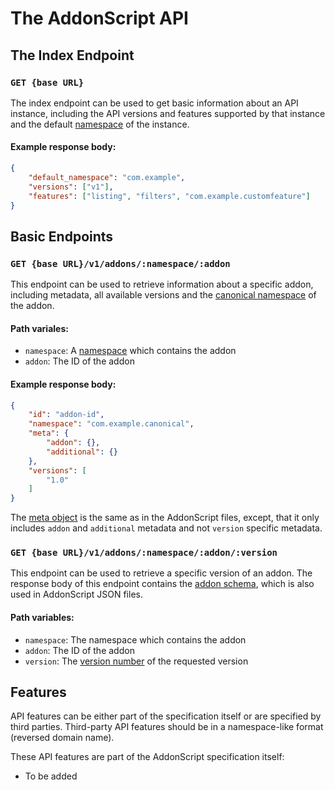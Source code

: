# The AddonScript API

## The Index Endpoint

### `GET {base URL}`

The index endpoint can be used to get basic information about an API
instance, including the API versions and features supported by that
instance and the default [namespace](../concepts/namespaces.md) of the instance. 

#### Example response body:

``` json
{
    "default_namespace": "com.example",
    "versions": ["v1"],
    "features": ["listing", "filters", "com.example.customfeature"]
}
```

## Basic Endpoints

### `GET {base URL}/v1/addons/:namespace/:addon`

This endpoint can be used to retrieve information about a specific addon,
including metadata, all available versions and the [canonical namespace](../concepts/namespaces.md#canonical-namespaces) 
of the addon. 

#### Path variales:

- `namespace`: A [namespace](../concepts/namespaces.md) which contains the addon
- `addon`: The ID of the addon

#### Example response body:

``` json
{
    "id": "addon-id",
    "namespace": "com.example.canonical",
    "meta": {
        "addon": {},
        "additional": {}
    },
    "versions": [
        "1.0"
    ]
}
```

The [meta object](../schema/meta.md) is the same as in the AddonScript files,
except, that it only includes `addon` and `additional` metadata and not `version`
specific metadata.

### `GET {base URL}/v1/addons/:namespace/:addon/:version`

This endpoint can be used to retrieve a specific version of an addon.
The response body of this endpoint contains the [addon schema](../schema/addon.md),
which is also used in AddonScript JSON files.

#### Path variables:

- `namespace`: The namespace which contains the addon
- `addon`: The ID of the addon
- `version`: The [version number](../concepts/versioning.md) of the requested version

## Features

API features can be either part of the specification itself or 
are specified by third parties. Third-party API features should
be in a namespace-like format (reversed domain name).

These API features are part of the AddonScript specification itself:

- To be added